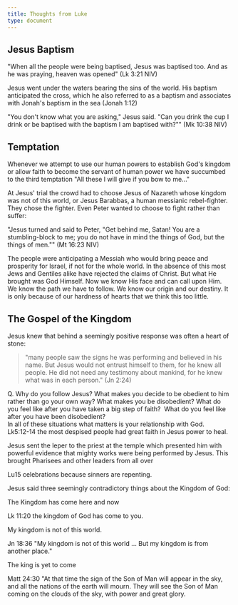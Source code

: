 ```yaml
---
title: Thoughts from Luke
type: document
---
```

## Jesus Baptism

"When all the people were being baptised, Jesus was baptised too. And as
he was praying, heaven was opened" (Lk 3:21 NIV)

Jesus went under the waters bearing the sins of the world. His baptism
anticipated the cross, which he also referred to as a baptism and
associates with Jonah's baptism in the sea (Jonah 1:12)

"You don't know what you are asking," Jesus said. "Can you drink the cup
I drink or be baptised with the baptism I am baptised with?"" (Mk 10:38
NIV)

## Temptation

Whenever we attempt to use our human powers to establish God's kingdom
or allow faith to become the servant of human power we have succumbed to
the third temptation "All these I will give if you bow to me\..."

At Jesus' trial the crowd had to choose Jesus of Nazareth whose kingdom
was not of this world, or Jesus Barabbas, a human messianic
rebel-fighter. They chose the fighter. Even Peter wanted to choose to
fight rather than suffer:

"Jesus turned and said to Peter, "Get behind me, Satan! You are a
stumbling-block to me; you do not have in mind the things of God, but
the things of men."" (Mt 16:23 NIV)

The people were anticipating a Messiah who would bring peace and
prosperity for Israel, if not for the whole world. In the absence of
this most Jews and Gentiles alike have rejected the claims of Christ.
But what He brought was God Himself. Now we know His face and can call
upon Him. We know the path we have to follow. We know our origin and our
destiny. It is only because of our hardness of hearts that we think this
too little.

## The Gospel of the Kingdom

Jesus knew that behind a seemingly positive response was often a heart
of stone:

> "many people saw the signs he was performing and believed in his name.
> But Jesus would not entrust himself to them, for he knew all
> people. He did not need any testimony about mankind, for he knew what
> was in each person." (Jn 2:24)

Q. Why do you follow Jesus? What makes you decide to be obedient to him
rather than go your own way? What makes you be disobedient? What do you
feel like after you have taken a big step of faith?  What do you feel
like after you have been disobedient? \
In all of these situations what matters is your relationship with God.\
Lk5:12-14 the most despised people had great faith in Jesus power to
heal. 

Jesus sent the leper to the priest at the temple which presented him
with powerful evidence that mighty works were being performed by Jesus.
This brought Pharisees and other leaders from all over

Lu15 celebrations because sinners are repenting.

Jesus said three seemingly contradictory things about the Kingdom of
God:

The Kingdom has come here and now

Lk 11:20 the kingdom of God has come to you.

My kingdom is not of this world.

Jn 18:36 "My kingdom is not of this world \... But my kingdom is from
another place."

The king is yet to come

Matt 24:30 "At that time the sign of the Son of Man will appear in the
sky, and all the nations of the earth will mourn. They will see the Son
of Man coming on the clouds of the sky, with power and great glory.
